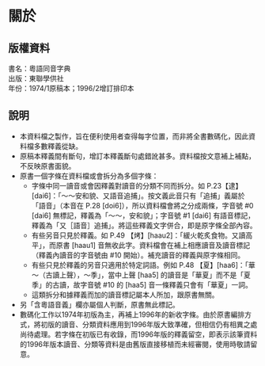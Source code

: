 關於
====

版權資料
--------
書名：粵語同音字典 <br>
出版：東聯學供社 <br>
年份：1974/1原稿本；1996/2增訂排印本<br>

說明
----
* 本資料檔之製作，旨在便利使用者查得每字位置，而非將全書數碼化，因此資料檔多數釋義從缺。
* 原稿本釋義間有斷句，增訂本釋義斷句處錯訛甚多。資料檔按文意補上補點，不反映原書面貌。
* 原書一個字條在資料檔或會拆分為多個字條：
  * 字條中同一讀音或會因釋義對讀音的分類不同而拆分。如 P.23【逮】[dai6]：「～～安和貌、又語音追捕」。按文義此音只有「追捕」義屬於「語音」（本音在 P.28 [doi6]），所以資料檔會將之分成兩條，字音號 #0 [dai6] 無標記，釋義為「～～，安和貌」；字音號 #1 [dai6] 有語音標記，釋義為「又［語音］追捕」。將這些釋義文字併合，即是原字條全部內容。
  * 有些另音只見於釋義。如 P.49 【烤】[haau2]：「緩火乾炙食物。又讀高平」，而原書 [haau1] 音無收此字。資料檔會在補上相應讀音及讀音標記（釋義內讀音的字音號由 #10 開始）。補充讀音的釋義與原字條相同。
  * 有些只見於釋義的另音只適用於特定詞語。例如 P.48 【夏】[haa6]：「華～（古讀上聲），～季」，當中上聲 [haa5] 的讀音是「華夏」而不是「夏季」的古讀，故字音號 #10 的 [haa5] 音一條釋義只會有「華夏」一詞。
  * 這類拆分和據釋義而加的讀音標記屬本人所加，跟原書無關。
* 另「含粵語音義」欄亦屬個人判斷，原書無此標記。
* 數碼化工作以1974年初版為主，再補上1996年的新收字條。由於原書編排方式，將初版的讀音、分類資料應用到1996年版大致準確，但相信仍有相異之處尚待處理。若字條在初版已有收錄，而1996年版的釋義留空，即表示該筆資料的1996年版本讀音、分類等資料是由舊版直接移植而未經審閱，使用時敬請留意。